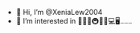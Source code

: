 - 👋 Hi, I’m @XeniaLew2004
- 👀 I’m interested in 🚗🚌🚄🚇🚢📱💻🖥️......

<!---
XeniaLew2004/XeniaLew2004 is a ✨ special ✨ repository because its `README.md` (this file) appears on your GitHub profile.
You can click the Preview link to take a look at your changes.
--->
